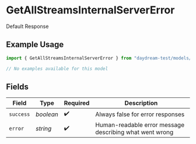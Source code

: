 # GetAllStreamsInternalServerError

Default Response

## Example Usage

```typescript
import { GetAllStreamsInternalServerError } from "daydream-test/models/errors";

// No examples available for this model
```

## Fields

| Field                                                   | Type                                                    | Required                                                | Description                                             |
| ------------------------------------------------------- | ------------------------------------------------------- | ------------------------------------------------------- | ------------------------------------------------------- |
| `success`                                               | *boolean*                                               | :heavy_check_mark:                                      | Always false for error responses                        |
| `error`                                                 | *string*                                                | :heavy_check_mark:                                      | Human-readable error message describing what went wrong |